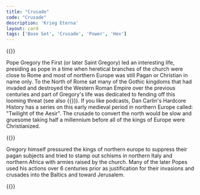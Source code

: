 ```yaml
---
title: "Crusade"
code: "Crusade"
description: 'Krieg Eterna'
layout: card
tags: ['Base Set', 'Crusade', 'Power', 'Hex']
---
```

{{<card-detail-page title="Crusade" artwork="Saint Gregory the Great by Jusepe de Ribera (1614)" >}}
<p>
Pope Gregory the First (or later Saint Gregory) led an interesting life, presiding as pope in a time when heretical branches of the church were close to Rome and most of northern Europe was still Pagan or Christian in name only. To the North of Rome sat many of the Gothic kingdoms that had invaded and destroyed the Western Roman Empire over the previous centuries and part of Gregory's life was dedicated to fending off this looming threat (see also {{<cardlink name="Sack" code="sack">}}). If you like podcasts, Dan Carlin's Hardcore History has a series on this early medieval period in northern Europe called: "Twilight of the Aesir". The crusade to convert the north would be slow and gruesome taking half a millennium before all of the kings of Europe were Christianized.
</p>
{{<card-detail-image file="wends.jpg" caption="A Deplorable Apostolate by Wojciech Gerson (1866)">}}
<p>
Gregory himself pressured the kings of northern europe to suppress their pagan subjects and tried to stamp out schisms in northern Italy and northern Africa with armies raised by the church. Many of the later Popes used his actions over 6 centuries prior as justification for their invasions and crusades into the Baltics and toward Jerusalem.
</p>
{{</card-detail-page>}}